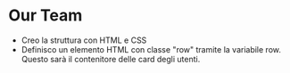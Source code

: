 # Our Team
- Creo la struttura con HTML e CSS
- Definisco un elemento HTML con classe "row" tramite la variabile row. Questo sarà il contenitore delle card degli utenti.